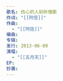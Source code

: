 ```yaml
---
歌名: 伤心的人别听慢歌
作词: "[[阿信]]"
作曲:
  - "[[阿信]]"
编曲: 
专辑: 
发行: 2013-06-09
演唱:
  - "[[五月天]]"
EP: 
抄袭:
---
```

